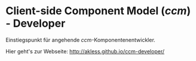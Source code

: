 # Client-side Component Model (_ccm_) - Developer
Einstiegspunkt für angehende _ccm_-Komponentenentwickler.

Hier geht's zur Webseite: http://akless.github.io/ccm-developer/
